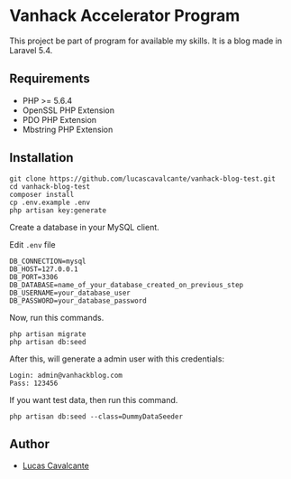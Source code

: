# Vanhack Accelerator Program

This project be part of program for available my skills. It is a blog made in Laravel 5.4.

## Requirements

- PHP >= 5.6.4
- OpenSSL PHP Extension
- PDO PHP Extension
- Mbstring PHP Extension

## Installation

```
git clone https://github.com/lucascavalcante/vanhack-blog-test.git
cd vanhack-blog-test
composer install
cp .env.example .env
php artisan key:generate
```
Create a database in your MySQL client.

Edit `.env` file
```
DB_CONNECTION=mysql
DB_HOST=127.0.0.1
DB_PORT=3306
DB_DATABASE=name_of_your_database_created_on_previous_step
DB_USERNAME=your_database_user
DB_PASSWORD=your_database_password
```
Now, run this commands.
```
php artisan migrate
php artisan db:seed
```
After this, will generate a admin user with this credentials:
```
Login: admin@vanhackblog.com
Pass: 123456
```

If you want test data, then run this command.
```
php artisan db:seed --class=DummyDataSeeder
```

## Author

- [Lucas Cavalcante](http://lucascavalcante.com.br)
